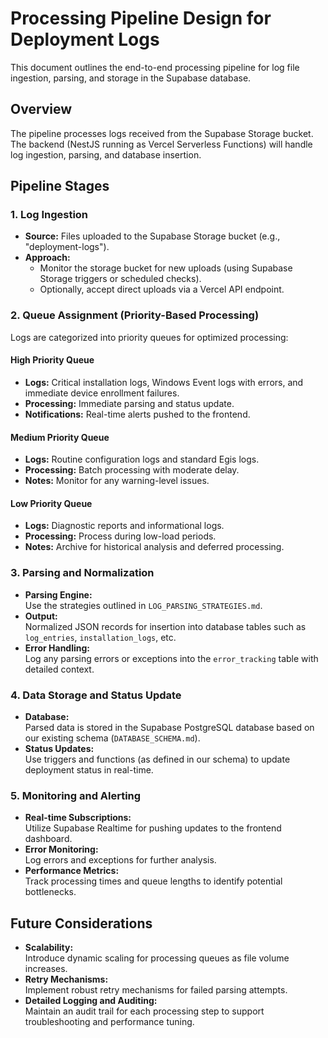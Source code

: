 # Processing Pipeline Design for Deployment Logs

This document outlines the end-to-end processing pipeline for log file ingestion, parsing, and storage in the Supabase database.

## Overview
The pipeline processes logs received from the Supabase Storage bucket. The backend (NestJS running as Vercel Serverless Functions) will handle log ingestion, parsing, and database insertion.

## Pipeline Stages

### 1. Log Ingestion
- **Source:** Files uploaded to the Supabase Storage bucket (e.g., "deployment-logs").
- **Approach:**  
  - Monitor the storage bucket for new uploads (using Supabase Storage triggers or scheduled checks).
  - Optionally, accept direct uploads via a Vercel API endpoint.

### 2. Queue Assignment (Priority-Based Processing)
Logs are categorized into priority queues for optimized processing:

#### High Priority Queue
- **Logs:** Critical installation logs, Windows Event logs with errors, and immediate device enrollment failures.
- **Processing:** Immediate parsing and status update.
- **Notifications:** Real-time alerts pushed to the frontend.

#### Medium Priority Queue
- **Logs:** Routine configuration logs and standard Egis logs.
- **Processing:** Batch processing with moderate delay.
- **Notes:** Monitor for any warning-level issues.

#### Low Priority Queue
- **Logs:** Diagnostic reports and informational logs.
- **Processing:** Process during low-load periods.
- **Notes:** Archive for historical analysis and deferred processing.

### 3. Parsing and Normalization
- **Parsing Engine:**  
  Use the strategies outlined in `LOG_PARSING_STRATEGIES.md`.
- **Output:**  
  Normalized JSON records for insertion into database tables such as `log_entries`, `installation_logs`, etc.
- **Error Handling:**  
  Log any parsing errors or exceptions into the `error_tracking` table with detailed context.

### 4. Data Storage and Status Update
- **Database:**  
  Parsed data is stored in the Supabase PostgreSQL database based on our existing schema (`DATABASE_SCHEMA.md`).
- **Status Updates:**  
  Use triggers and functions (as defined in our schema) to update deployment status in real-time.

### 5. Monitoring and Alerting
- **Real-time Subscriptions:**  
  Utilize Supabase Realtime for pushing updates to the frontend dashboard.
- **Error Monitoring:**  
  Log errors and exceptions for further analysis.
- **Performance Metrics:**  
  Track processing times and queue lengths to identify potential bottlenecks.

## Future Considerations
- **Scalability:**  
  Introduce dynamic scaling for processing queues as file volume increases.
- **Retry Mechanisms:**  
  Implement robust retry mechanisms for failed parsing attempts.
- **Detailed Logging and Auditing:**  
  Maintain an audit trail for each processing step to support troubleshooting and performance tuning. 